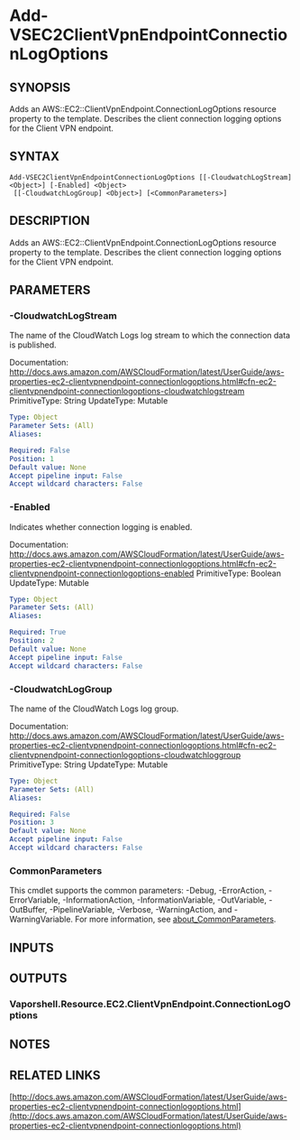 # Add-VSEC2ClientVpnEndpointConnectionLogOptions

## SYNOPSIS
Adds an AWS::EC2::ClientVpnEndpoint.ConnectionLogOptions resource property to the template.
Describes the client connection logging options for the Client VPN endpoint.

## SYNTAX

```
Add-VSEC2ClientVpnEndpointConnectionLogOptions [[-CloudwatchLogStream] <Object>] [-Enabled] <Object>
 [[-CloudwatchLogGroup] <Object>] [<CommonParameters>]
```

## DESCRIPTION
Adds an AWS::EC2::ClientVpnEndpoint.ConnectionLogOptions resource property to the template.
Describes the client connection logging options for the Client VPN endpoint.

## PARAMETERS

### -CloudwatchLogStream
The name of the CloudWatch Logs log stream to which the connection data is published.

Documentation: http://docs.aws.amazon.com/AWSCloudFormation/latest/UserGuide/aws-properties-ec2-clientvpnendpoint-connectionlogoptions.html#cfn-ec2-clientvpnendpoint-connectionlogoptions-cloudwatchlogstream
PrimitiveType: String
UpdateType: Mutable

```yaml
Type: Object
Parameter Sets: (All)
Aliases:

Required: False
Position: 1
Default value: None
Accept pipeline input: False
Accept wildcard characters: False
```

### -Enabled
Indicates whether connection logging is enabled.

Documentation: http://docs.aws.amazon.com/AWSCloudFormation/latest/UserGuide/aws-properties-ec2-clientvpnendpoint-connectionlogoptions.html#cfn-ec2-clientvpnendpoint-connectionlogoptions-enabled
PrimitiveType: Boolean
UpdateType: Mutable

```yaml
Type: Object
Parameter Sets: (All)
Aliases:

Required: True
Position: 2
Default value: None
Accept pipeline input: False
Accept wildcard characters: False
```

### -CloudwatchLogGroup
The name of the CloudWatch Logs log group.

Documentation: http://docs.aws.amazon.com/AWSCloudFormation/latest/UserGuide/aws-properties-ec2-clientvpnendpoint-connectionlogoptions.html#cfn-ec2-clientvpnendpoint-connectionlogoptions-cloudwatchloggroup
PrimitiveType: String
UpdateType: Mutable

```yaml
Type: Object
Parameter Sets: (All)
Aliases:

Required: False
Position: 3
Default value: None
Accept pipeline input: False
Accept wildcard characters: False
```

### CommonParameters
This cmdlet supports the common parameters: -Debug, -ErrorAction, -ErrorVariable, -InformationAction, -InformationVariable, -OutVariable, -OutBuffer, -PipelineVariable, -Verbose, -WarningAction, and -WarningVariable. For more information, see [about_CommonParameters](http://go.microsoft.com/fwlink/?LinkID=113216).

## INPUTS

## OUTPUTS

### Vaporshell.Resource.EC2.ClientVpnEndpoint.ConnectionLogOptions
## NOTES

## RELATED LINKS

[http://docs.aws.amazon.com/AWSCloudFormation/latest/UserGuide/aws-properties-ec2-clientvpnendpoint-connectionlogoptions.html](http://docs.aws.amazon.com/AWSCloudFormation/latest/UserGuide/aws-properties-ec2-clientvpnendpoint-connectionlogoptions.html)

